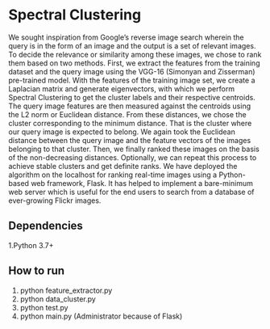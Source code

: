 # Spectral Clustering
We sought inspiration from Google’s reverse image search wherein the query is in the form of an image and the output is a set of relevant images. To decide the relevance or similarity among these images, we chose to rank them based on two methods. First, we extract the features from the training dataset and the query image using the VGG-16 (Simonyan and Zisserman) pre-trained model. With the features of the training image set, we create a Laplacian matrix and generate eigenvectors, with which we perform Spectral Clustering to get the cluster labels and their respective centroids. 
The query image features are then measured against the centroids using the L2 norm or Euclidean distance. From these distances, we chose the cluster corresponding to the minimum distance. That is the cluster where our query image is expected to belong. We again took the Euclidean distance between the query image and the feature vectors of the images belonging to that cluster. Then, we finally ranked these images on the basis of the non-decreasing distances. Optionally, we can repeat this process to achieve stable clusters and get definite ranks. 
We have deployed the algorithm on the localhost for ranking real-time images using a Python-based web framework, Flask. It has helped to implement a bare-minimum web server which is useful for the end users to search from a database of ever-growing Flickr images.

## Dependencies
1.Python 3.7+

## How to run
1. python feature_extractor.py
2. python data_cluster.py
3. python test.py
4. python main.py (Administrator because of Flask)

